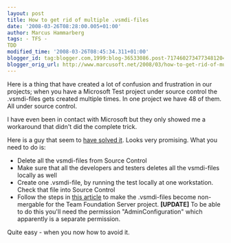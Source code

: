 ```yaml
---
layout: post
title: How to get rid of multiple .vsmdi-files
date: '2008-03-26T08:28:00.005+01:00'
author: Marcus Hammarberg
tags: - TFS -
TDD
modified_time: '2008-03-26T08:45:34.311+01:00'
blogger_id: tag:blogger.com,1999:blog-36533086.post-7174602734773481204
blogger_orig_url: http://www.marcusoft.net/2008/03/how-to-get-rid-of-multiple-vsmdi-files.html
---
```


Here is a thing that have created a lot of confusion and frustration
in our projects; when you have a Microsoft Test project under source
control the .vsmdi-files gets created multiple times. In one project we
have 48 of them. All under source control.

I have even been in contact with Microsoft but they only showed me a
workaround that didn't did the complete trick.

Here is a guy that seem to [have solved
it](http://kjellsj.blogspot.com/2006/04/vsmdi-file-weak-spot-of-vsts-test.html).
Looks very promising. What you need to do is:

-   Delete all the vsmdi-files from Source Control
-   Make sure that all the developers and testers deletes all the
    vsmdi-files locally as well
-   Create one .vsmdi-file, by running the test locally at one
    workstation. Check that file into Source Control
-   Follow the steps in [this
    article](http://blogs.vertigosoftware.com/teamsystem/archive/2006/06/23/Beware_the_Team_Test_VSMDI_file.aspx)
    to make the .vsmdi-files become non-mergable for the Team Foundation
    Server project.
    **\[UPDATE\]**
    To be able to do this you'll need the permission
    "AdminConfiguration" which apparently is a separate permission.

Quite easy - when you now how to avoid it.
